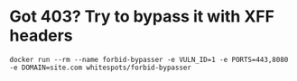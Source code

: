 # Got 403? Try to bypass it with XFF headers

`docker run --rm --name forbid-bypasser -e VULN_ID=1 -e PORTS=443,8080 -e DOMAIN=site.com whitespots/forbid-bypasser`
